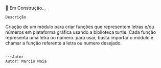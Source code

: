 
🔨 Em Construção...


~~~
Descrição
~~~
Criação de um módulo para criar funções que representem letras e/ou números
em plataforma gráfica usando a biblioteca turtle.
Cada função representa uma letra ou número.
para usar, basta importar o módulo e chamar a função referente a 
letra ou numero desejado.
~~~

~~~Autor
Autor: Marcio Maia
~~~
